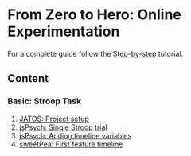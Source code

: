 # From Zero to Hero: Online Experimentation
For a complete guide follow the [Step-by-step](jatosSetup.md) tutorial.

## Content

### Basic: Stroop Task
1. [JATOS: Project setup](jatosSetup.html)
2. [jsPsych: Single Stroop trial](singleStroopTrial.html)
3. [jsPsych: Adding timeline variables](timelineVariables.md)
4. [sweetPea: First feature timeline](firstSweetPeaFirst.ipynb)